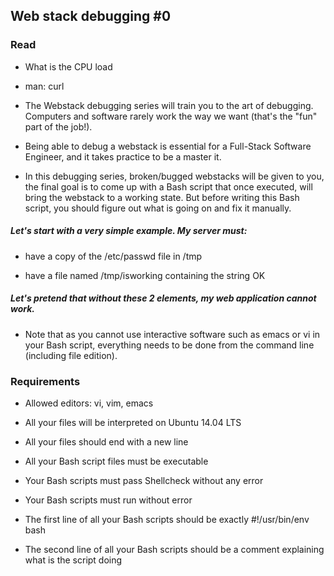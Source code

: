 ## Web stack debugging #0



### Read



- What is the CPU load

- man: curl



- The Webstack debugging series will train you to the art of debugging. Computers and software rarely work the way we want (that's the "fun" part of the job!).



- Being able to debug a webstack is essential for a Full-Stack Software Engineer, and it takes practice to be a master it.



- In this debugging series, broken/bugged webstacks will be given to you, the final goal is to come up with a Bash script that once executed, will bring the webstack to a working state. But before writing this Bash script, you should figure out what is going on and fix it manually.



##### Let's start with a very simple example. My server must:



- have a copy of the /etc/passwd file in /tmp

- have a file named /tmp/isworking containing the string OK



##### Let's pretend that without these 2 elements, my web application cannot work.



- Note that as you cannot use interactive software such as emacs or vi in your Bash script, everything needs to be done from the command line (including file edition).



### Requirements



- Allowed editors: vi, vim, emacs

- All your files will be interpreted on Ubuntu 14.04 LTS

- All your files should end with a new line

- All your Bash script files must be executable

- Your Bash scripts must pass Shellcheck without any error

- Your Bash scripts must run without error

- The first line of all your Bash scripts should be exactly #!/usr/bin/env bash

- The second line of all your Bash scripts should be a comment explaining what is the script doing